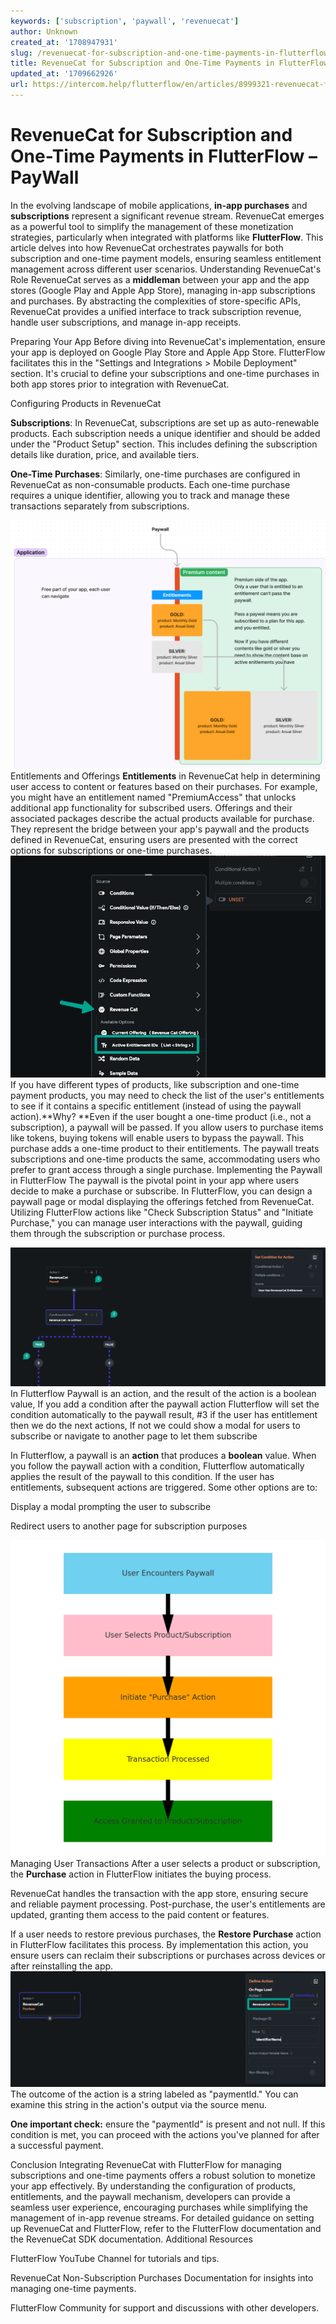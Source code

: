 ```yaml
---
keywords: ['subscription', 'paywall', 'revenuecat']
author: Unknown
created_at: '1708947931'
slug: /revenuecat-for-subscription-and-one-time-payments-in-flutterflow-paywall
title: RevenueCat for Subscription and One-Time Payments in FlutterFlow – PayWall
updated_at: '1709662926'
url: https://intercom.help/flutterflow/en/articles/8999321-revenuecat-for-subscription-and-one-time-payments-in-flutterflow-paywall
---
```

# RevenueCat for Subscription and One-Time Payments in FlutterFlow – PayWall

In the evolving landscape of mobile applications, **in-app purchases** and **subscriptions** represent a significant revenue stream. RevenueCat emerges as a powerful tool to simplify the management of these monetization strategies, particularly when integrated with platforms like **FlutterFlow**. This article delves into how RevenueCat orchestrates paywalls for both subscription and one-time payment models, ensuring seamless entitlement management across different user scenarios.​
Understanding RevenueCat's Role
RevenueCat serves as a **middleman** between your app and the app stores (Google Play and Apple App Store), managing in-app subscriptions and purchases. By abstracting the complexities of store-specific APIs, RevenueCat provides a unified interface to track subscription revenue, handle user subscriptions, and manage in-app receipts.

Preparing Your App
Before diving into RevenueCat's implementation, ensure your app is deployed on Google Play Store and Apple App Store. FlutterFlow facilitates this in the "Settings and Integrations &gt; Mobile Deployment" section. It's crucial to define your subscriptions and one-time purchases in both app stores prior to integration with RevenueCat.

Configuring Products in RevenueCat

**Subscriptions**: In RevenueCat, subscriptions are set up as auto-renewable products. Each subscription needs a unique identifier and should be added under the "Product Setup" section. This includes defining the subscription details like duration, price, and available tiers.

**One-Time Purchases**: Similarly, one-time purchases are configured in RevenueCat as non-consumable products. Each one-time purchase requires a unique identifier, allowing you to track and manage these transactions separately from subscriptions.

![](../assets/20250430121151165998.png)
Entitlements and Offerings
**Entitlements** in RevenueCat help in determining user access to content or features based on their purchases. For example, you might have an entitlement named "PremiumAccess" that unlocks additional app functionality for subscribed users.
Offerings and their associated packages describe the actual products available for purchase. They represent the bridge between your app's paywall and the products defined in RevenueCat, ensuring users are presented with the correct options for subscriptions or one-time purchases.​​
![](../assets/20250430121151456692.png)If you have different types of products, like subscription and one-time payment products, you may need to check the list of the user's entitlements to see if it contains a specific entitlement (instead of using the paywall action).​​**Why? **Even if the user bought a one-time product (i.e., not a subscription), a paywall will be passed. ​If you allow users to purchase items like tokens, buying tokens will enable users to bypass the paywall. This purchase adds a one-time product to their entitlements. The paywall treats subscriptions and one-time products the same, accommodating users who prefer to grant access through a single purchase.​​
Implementing the Paywall in FlutterFlow
The paywall is the pivotal point in your app where users decide to make a purchase or subscribe. In FlutterFlow, you can design a paywall page or modal displaying the offerings fetched from RevenueCat. Utilizing FlutterFlow actions like "Check Subscription Status" and "Initiate Purchase," you can manage user interactions with the paywall, guiding them through the subscription or purchase process.

![](../assets/20250430121151672498.png)In Flutterflow Paywall is an action, and the result of the action is a boolean value, If you add a condition after the paywall action Flutterflow will set the condition automatically to the paywall result, #3 if the user has entitlement then we do the next actions, If not we could show a modal for users to subscribe or navigate to another page to let them subscribe

In Flutterflow, a paywall is an **action** that produces a **boolean** value. When you follow the paywall action with a condition, Flutterflow automatically applies the result of the paywall to this condition. If the user has entitlements, subsequent actions are triggered. Some other options are to:

Display a modal prompting the user to subscribe

Redirect users to another page for subscription purposes​​

![](../assets/20250430121151950315.png)
Managing User Transactions
After a user selects a product or subscription, the **Purchase** action in FlutterFlow initiates the buying process. 

RevenueCat handles the transaction with the app store, ensuring secure and reliable payment processing. Post-purchase, the user's entitlements are updated, granting them access to the paid content or features.

If a user needs to restore previous purchases, the **Restore Purchase** action in FlutterFlow facilitates this process. By implementation this action, you ensure users can reclaim their subscriptions or purchases across devices or after reinstalling the app.​
![](../assets/20250430121152202829.png)The outcome of the action is a string labeled as "paymentId." You can examine this string in the action's output via the source menu. 

**One important check:** ensure the "paymentId" is present and not null. If this condition is met, you can proceed with the actions you've planned for after a successful payment.

Conclusion
Integrating RevenueCat with FlutterFlow for managing subscriptions and one-time payments offers a robust solution to monetize your app effectively. By understanding the configuration of products, entitlements, and the paywall mechanism, developers can provide a seamless user experience, encouraging purchases while simplifying the management of in-app revenue streams. For detailed guidance on setting up RevenueCat and FlutterFlow, refer to the FlutterFlow documentation and the RevenueCat SDK documentation.​​
Additional Resources

FlutterFlow YouTube Channel for tutorials and tips.

RevenueCat Non-Subscription Purchases Documentation for insights into managing one-time payments.

FlutterFlow Community for support and discussions with other developers.

